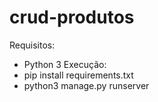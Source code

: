 # crud-produtos
Requisitos:
- Python 3
Execução: 
- pip install requirements.txt
- python3 manage.py runserver
    
